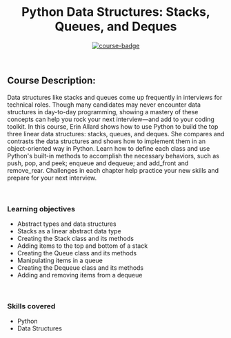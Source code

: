 <div align="center">

# Python Data Structures: Stacks, Queues, and Deques

[![course-badge]][course-link]

</div>

<!-- badge info -->
[course-badge]:https://img.shields.io/badge/learning-Python-white?logo=Linkedin&labelColor=blue&style=for-the-badge
[course-link]:https://www.linkedin.com/learning/python-data-structures-stacks-queues-and-deques "Python Data Structures: Stacks, Queues, & Deques"

<br>

## Course Description:
Data structures like stacks and queues come up frequently in interviews for technical roles. Though many candidates may never encounter data structures in day-to-day programming, showing a mastery of these concepts can help you rock your next interview—and add to your coding toolkit. In this course, Erin Allard shows how to use Python to build the top three linear data structures: stacks, queues, and deques. She compares and contrasts the data structures and shows how to implement them in an object-oriented way in Python. Learn how to define each class and use Python's built-in methods to accomplish the necessary behaviors, such as push, pop, and peek; enqueue and dequeue; and add_front and remove_rear. Challenges in each chapter help practice your new skills and prepare for your next interview.

<br>

### Learning objectives
- Abstract types and data structures
- Stacks as a linear abstract data type
- Creating the Stack class and its methods
- Adding items to the top and bottom of a stack
- Creating the Queue class and its methods
- Manipulating items in a queue
- Creating the Dequeue class and its methods
- Adding and removing items from a dequeue

<br>

### Skills covered
- Python
- Data Structures